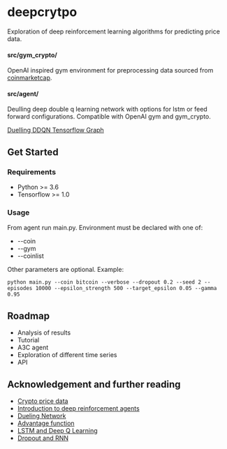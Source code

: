 # deepcrytpo
Exploration of deep reinforcement learning algorithms for predicting price data.

#### src/gym_crypto/
OpenAI inspired gym environment for preprocessing data sourced from [coinmarketcap](https://coinmarketcap.com).

#### src/agent/
Deulling deep double q learning network with options for lstm or feed forward configurations. Compatible with OpenAI gym and gym_crypto.

[Duelling DDQN Tensorflow Graph](./src/agent/duelling_ddqn_graph.jpg?raw=true "Duelling DDQN Tensor Graph")

## Get Started

### Requirements
* Python >= 3.6
* Tensorflow >= 1.0

### Usage

From agent run main.py. Environment must be declared with one of:
* --coin
* --gym
* --coinlist

Other parameters are optional. Example:
```
python main.py --coin bitcoin --verbose --dropout 0.2 --seed 2 --episodes 10000 --epsilon_strength 500 --target_epsilon 0.05 --gamma 0.95
```

## Roadmap
* Analysis of results
* Tutorial
* A3C agent
* Exploration of different time series
* API

## Acknowledgement and further reading
* [Crypto price data](https://coinmarketcap.com)
* [Introduction to deep reinforcement agents](https://github.com/awjuliani/DeepRL-Agents)
* [Dueling Network](https://arxiv.org/pdf/1511.06581.pdf)
* [Advantage function](https://arxiv.org/pdf/1511.06581.pdf)
* [LSTM and Deep Q Learning](https://arxiv.org/pdf/1507.06527.pdf)
* [Dropout and RNN](https://arxiv.org/pdf/1409.2329.pdf)


